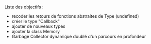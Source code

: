 Liste des objectifs :
 - recoder les retours de fonctions abstraites de Type (undefined)
 - créer le type "Callback"
 - ajouter de nouveaux types
 - ajouter la class Memory
 - Garbage Collector dynamique doublé d'un parcours en profondeur